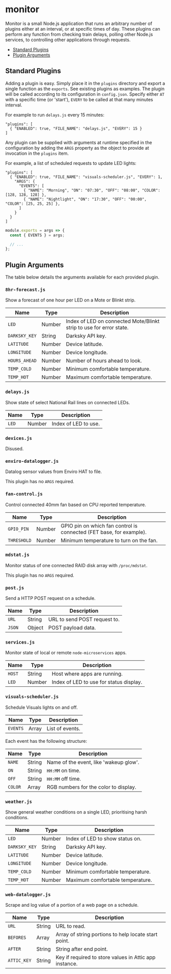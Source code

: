 # monitor

Monitor is a small Node.js application that runs an arbitrary number of plugins
either at an interval, or at specific times of day. These plugins can perform
any function from checking train delays, polling other Node.js services, to
controlling other applications through requests.

- [Standard Plugins](#standard-plugins)
- [Plugin Arguments](#plugin-arguments)


## Standard Plugins

Adding a plugin is easy. Simply place it in the `plugins` directory and export a
single function as the `exports`. See existing plugins as examples. The plugin
will be called according to its configuration in `config.json`. Specify either
`AT` with a specific time (or 'start'), `EVERY` to be called at that many minutes
interval.

For example to run `delays.js` every 15 minutes:

```
"plugins": [
  { "ENABLED": true, "FILE_NAME": "delays.js", "EVERY": 15 }
]
```

Any plugin can be supplied with arguments at runtime specified in the
configuration by adding the `ARGS` property as the object to provide at
invocation in the `plugins` item.

For example, a list of scheduled requests to update LED lights:

```
"plugins": [
  { "ENABLED": true, "FILE_NAME": "visuals-scheduler.js", "EVERY": 1,
    "ARGS": {
      "EVENTS": [
        { "NAME": "Morning", "ON": "07:30", "OFF": "08:00", "COLOR": [128, 128, 128] },
        { "NAME": "Nightlight", "ON": "17:30", "OFF": "00:00", "COLOR": [25, 25, 25] },
      ]
    }
  }
]
```

```js
module.exports = args => {
  const { EVENTS } = args;

  // ...
};
```


## Plugin Arguments

The table below details the arguments available for each provided plugin.

### `8hr-forecast.js`

Show a forecast of one hour per LED on a Mote or Blinkt strip.

| Name | Type | Description |
|------|------|-------------|
| `LED` | Number | Index of LED on connected Mote/Blinkt strip to use for error state. |
| `DARKSKY_KEY` | String | Darksky API key. |
| `LATITUDE` | Number | Device latitude. |
| `LONGITUDE` | Number | Device longitude. |
| `HOURS_AHEAD` | Number | Number of hours ahead to look. |
| `TEMP_COLD` | Number | Minimum comfortable temperature. |
| `TEMP_HOT` | Number | Maximum comfortable temperature. |

### `delays.js`

Show state of select National Rail lines on connected LEDs.

| Name | Type | Description |
|------|------|-------------|
| `LED` | Number | Index of LED to use. |

### `devices.js`

Disused.

### `enviro-datalogger.js`

Datalog sensor values from Enviro HAT to file.

This plugin has no `ARGS` required.

### `fan-control.js`

Control connected 40mm fan based on CPU reported temperature.

| Name | Type | Description |
|------|------|-------------|
| `GPIO_PIN` | Number | GPIO pin on which fan control is connected (FET base, for example). |
| `THRESHOLD` | Number | Minimum temperature to turn on the fan. |

### `mdstat.js`

Monitor status of one connected RAID disk array with `/proc/mdstat`.

This plugin has no `ARGS` required.

### `post.js`

Send a HTTP POST request on a schedule.

| Name | Type | Description |
|------|------|-------------|
| `URL` | String | URL to send POST request to. |
| `JSON` | Object | POST payload data. |

### `services.js`

Monitor state of local or remote `node-microservices` apps.

| Name | Type | Description |
|------|------|-------------|
| `HOST` | String | Host where apps are running. |
| `LED` | Number | Index of LED to use for status display. |

### `visuals-scheduler.js`

Schedule Visuals lights on and off.

| Name | Type | Description |
|------|------|-------------|
| `EVENTS` | Array | List of events. |

Each event has the following structure:

| Name | Type | Description |
|------|------|-------------|
| `NAME` | String | Name of the event, like 'wakeup glow'. |
| `ON` | String | `HH:MM` on time. |
| `OFF` | String | `HH:MM` off time. |
| `COLOR` | Array | RGB numbers for the color to display. |

### `weather.js`

Show general weather conditions on a single LED, prioritising harsh conditions.

| Name | Type | Description |
|------|------|-------------|
| `LED` | Number | Index of LED to show status on. |
| `DARKSKY_KEY` | String | Darksky API key. |
| `LATITUDE` | Number | Device latitude. |
| `LONGITUDE` | Number | Device longitude. |
| `TEMP_COLD` | Number | Minimum comfortable temperature. |
| `TEMP_HOT` | Number | Maximum comfortable temperature. |

### `web-datalogger.js`

Scrape and log value of a portion of a web page on a schedule.

| Name | Type | Description |
|------|------|-------------|
| `URL` | String | URL to read. |
| `BEFORES` | Array | Array of string portions to help locate start point. |
| `AFTER` | String | String after end point. |
| `ATTIC_KEY` | String | Key if required to store values in Attic app instance. |
